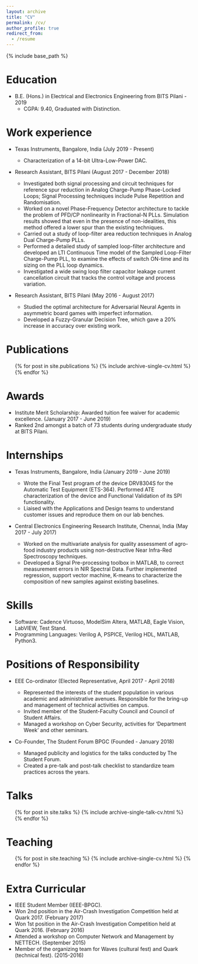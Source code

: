 ```yaml
---
layout: archive
title: "CV"
permalink: /cv/
author_profile: true
redirect_from:
  - /resume
---
```


{% include base_path %}

Education
======
* B.E. (Hons.) in Electrical and Electronics Engineering from BITS Pilani - 2019
  * CGPA: 9.40, Graduated with Distinction.

Work experience
======
* Texas Instruments, Bangalore, India (July 2019 - Present)
  * Characterization of a 14-bit Ultra-Low-Power DAC. 

* Research Assistant, BITS Pilani (August 2017 - December 2018)
  * Investigated both signal processing and circuit techniques for reference spur reduction in Analog Charge-Pump Phase-Locked Loops; Signal Processing techniques include Pulse Repetition and Randomisation.
  * Worked on a novel Phase-Frequency Detector architecture to tackle the problem of PFD/CP nonlinearity in Fractional-N PLLs. Simulation results showed that even in the presence of non-idealities, this method offered a lower spur than the existing techniques.
  * Carried out a study of loop-filter area reduction techniques in Analog Dual Charge-Pump PLLs.
  * Performed a detailed study of sampled loop-filter architecture and developed an LTI Continuous Time model of the Sampled Loop-Filter Charge-Pump PLL, to examine the effects of switch ON-time and its sizing on the PLL loop dynamics.
  * Investigated a wide swing loop filter capacitor leakage current cancellation circuit that tracks the control voltage and process variation.
  
* Research Assistant, BITS Pilani (May 2016 - August 2017)
  * Studied the optimal architecture for Adversarial Neural Agents in asymmetric board games with imperfect information.
  * Developed a Fuzzy-Granular Decision Tree, which gave a 20% increase in accuracy over existing work.
  
Publications
======
  <ul>{% for post in site.publications %}
    {% include archive-single-cv.html %}
  {% endfor %}</ul>

Awards
======
* Institute Merit Scholarship: Awarded tuition fee waiver for academic excellence. (January 2017 - June 2019)
* Ranked 2nd amongst a batch of 73 students during undergraduate study at BITS Pilani.

Internships
======
* Texas Instruments, Bangalore, India (January 2019 - June 2019)
  * Wrote the Final Test program of the device DRV8304S for the Automatic Test Equipment (ETS-364). Performed ATE characterization of the device and Functional Validation of its SPI functionality.
  * Liaised with the Applications and Design teams to understand customer issues and reproduce them on our lab benches.
  
* Central Electronics Engineering Research Institute, Chennai, India (May 2017 - July 2017)
  * Worked on the multivariate analysis for quality assessment of agro-food industry products using non-destructive Near Infra-Red Spectroscopy techniques.
  * Developed a Signal Pre-processing toolbox in MATLAB, to correct measurement errors in NIR Spectral Data. Further implemented regression, support vector machine, K-means to characterize the composition of new samples against existing baselines.
 
Skills
======
* Software: Cadence Virtuoso, ModelSim Altera, MATLAB, Eagle Vision, LabVIEW, Test Stand.
* Programming Languages: Verilog A, PSPICE, Verilog HDL, MATLAB, Python3.

Positions of Responsibility
======
* EEE Co-ordinator (Elected Representative, April 2017 - April 2018)
  * Represented the interests of the student population in various academic and administrative avenues. Responsible for the bring-up and management of technical activities on campus.
  * Invited member of the Student-Faculty Council and Council of Student Affairs.
  * Managed a workshop on Cyber Security, activities for ‘Department Week’ and other seminars.

* Co-Founder, The Student Forum BPGC (Founded - January 2018)
  * Managed publicity and logistics for the talks conducted by The Student Forum. 
  * Created a pre-talk and post-talk checklist to standardize team practices across the years.

Talks
======
  <ul>{% for post in site.talks %}
    {% include archive-single-talk-cv.html %}
  {% endfor %}</ul>
  
Teaching
======
  <ul>{% for post in site.teaching %}
    {% include archive-single-cv.html %}
  {% endfor %}</ul>
  
Extra Curricular
======
* IEEE Student Member (IEEE-BPGC).
* Won 2nd position in the Air-Crash Investigation Competition held at Quark 2017. (February 2017)
* Won 1st position in the Air-Crash Investigation Competition held at Quark 2016. (February 2016)
* Attended a workshop on Computer Network and Management by NETTECH. (September 2015)
* Member of the organizing team for Waves (cultural fest) and Quark (technical fest). (2015-2016)
